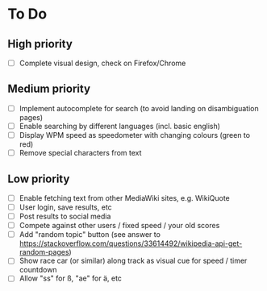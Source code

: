 # To Do

## High priority

- [ ] Complete visual design, check on Firefox/Chrome

## Medium priority

- [ ] Implement autocomplete for search (to avoid landing on disambiguation pages)
- [ ] Enable searching by different languages (incl. basic english)
- [ ] Display WPM speed as speedometer with changing colours (green to red)
- [ ] Remove special characters from text

## Low priority

- [ ] Enable fetching text from other MediaWiki sites, e.g. WikiQuote
- [ ] User login, save results, etc
- [ ] Post results to social media
- [ ] Compete against other users / fixed speed / your old scores
- [ ] Add "random topic" button (see answer to https://stackoverflow.com/questions/33614492/wikipedia-api-get-random-pages)
- [ ] Show race car (or similar) along track as visual cue for speed / timer countdown
- [ ] Allow "ss" for ß, "ae" for ä, etc
